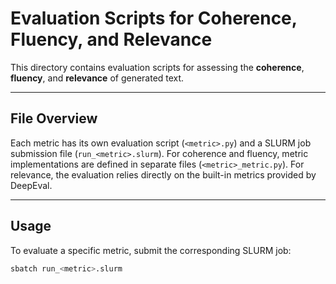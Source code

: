# Evaluation Scripts for Coherence, Fluency, and Relevance

This directory contains evaluation scripts for assessing the **coherence**, **fluency**, and **relevance** of generated text.

---

## File Overview

Each metric has its own evaluation script (`<metric>.py`) and a SLURM job submission file (`run_<metric>.slurm`). For coherence and fluency, metric implementations are defined in separate files (`<metric>_metric.py`). For relevance, the evaluation relies directly on the built-in metrics provided by DeepEval.

---

## Usage

To evaluate a specific metric, submit the corresponding SLURM job:

```bash
sbatch run_<metric>.slurm
